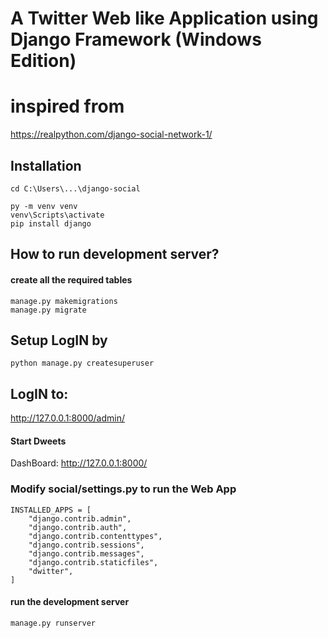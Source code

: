# A Twitter Web like Application using Django Framework (Windows Edition)

# inspired from
https://realpython.com/django-social-network-1/

## Installation
```
cd C:\Users\...\django-social

py -m venv venv
venv\Scripts\activate
pip install django
```

## How to run development server?

#### create all the required tables
```
manage.py makemigrations
manage.py migrate
```

## Setup LogIN by
```
python manage.py createsuperuser
```

## LogIN to:
http://127.0.0.1:8000/admin/

#### Start Dweets
DashBoard: http://127.0.0.1:8000/

### Modify social/settings.py to run the Web App
```
INSTALLED_APPS = [
    "django.contrib.admin",
    "django.contrib.auth",
    "django.contrib.contenttypes",
    "django.contrib.sessions",
    "django.contrib.messages",
    "django.contrib.staticfiles",
    "dwitter",
]
```

#### run the development server
```
manage.py runserver
```